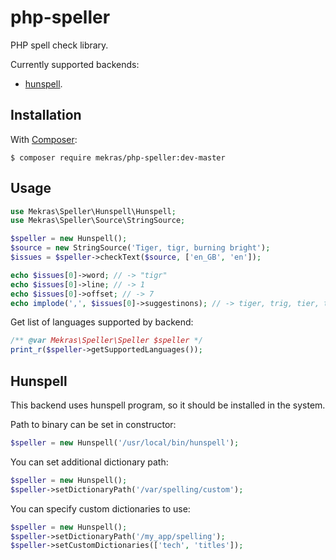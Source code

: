 # php-speller

PHP spell check library.

Currently supported backends:

* [hunspell](http://hunspell.sourceforge.net/).

## Installation

With [Composer](http://getcomposer.org/):

    $ composer require mekras/php-speller:dev-master

## Usage

```php
use Mekras\Speller\Hunspell\Hunspell;
use Mekras\Speller\Source\StringSource;

$speller = new Hunspell();
$source = new StringSource('Tiger, tigr, burning bright');
$issues = $speller->checkText($source, ['en_GB', 'en']);

echo $issues[0]->word; // -> "tigr"
echo $issues[0]->line; // -> 1
echo $issues[0]->offset; // -> 7
echo implode(',', $issues[0]->suggestinons); // -> tiger, trig, tier, tigris, tigress
```

Get list of languages supported by backend:

```php
/** @var Mekras\Speller\Speller $speller */
print_r($speller->getSupportedLanguages());
```

## Hunspell

This backend uses hunspell program, so it should be installed in the system.

Path to binary can be set in constructor:

```php
$speller = new Hunspell('/usr/local/bin/hunspell');
```

You can set additional dictionary path:

```php
$speller = new Hunspell();
$speller->setDictionaryPath('/var/spelling/custom');
```

You can specify custom dictionaries to use:

```php
$speller = new Hunspell();
$speller->setDictionaryPath('/my_app/spelling');
$speller->setCustomDictionaries(['tech', 'titles']);
```
